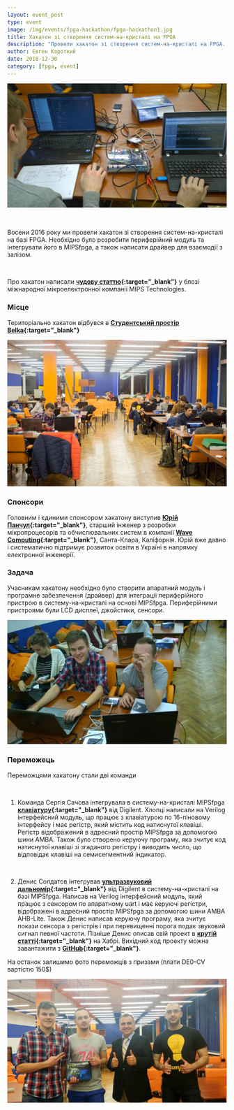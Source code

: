 ```yaml
---
layout: event_post
type: event
image: /img/events/fpga-hackathon/fpga-hackathon1.jpg
title: Хакатон зі створення систем-на-кристалі на FPGA
description: "Провели хакатон зі створення систем-на-кристалі на FPGA. Необхідно було розробити периферійний модуль та інтегрувати його в MIPSfpga, а також написати драйвер для взаємодії з залізом"
author: Євген Короткий
date: 2018-12-30
category: [fpga, event]
---
```


![](/img/events/fpga-hackathon/fpga-hackathon1.jpg)

<br>

Восени 2016 року ми провели хакатон зі створення систем-на-кристалі на базі FPGA. Необхідно було розробити периферійний модуль та інтегрувати його в MIPSfpga, а також написати драйвер для взаємодії з залізом. 

<br>

Про хакатон написали **[чудову статтю](https://www.mips.com/blog/ukraine-mips-fpga-hackathon-success/){:target="_blank"}** у блозі міжнародної мікроелектронної компанії MIPS Technologies.

### Місце

Територіально хакатон відбувся в **[Студентський простір Belka](https://www.facebook.com/belka.space.kpi/){:target="_blank"}**

![](/img/events/fpga-hackathon/fpga-hackathon4.jpg)

### Спонсори

Головним і єдиними спонсором хакатону виступив **[Юрій Панчул](https://www.facebook.com/yuri.panchul){:target="_blank"}**, старший інженер з розробки мікропроцесорів та обчислювальних систем в компанії **[Wave Computing](https://wavecomp.ai){:target="_blank"}**, Санта-Клара, Каліфорнія. Юрій вже давно і систематично підтримує розвиток освіти в Україні в напрямку електронної інженерії.

### Задача

Учасникам хакатону необхідно було створити апаратний модуль і програмне забезпечення (драйвер) для інтеграції периферійного пристрою в систему-на-кристалі на основі MIPSfpga. Периферійними пристроями були LCD дисплеї, джойстики, сенсори.

![](/img/events/fpga-hackathon/fpga-hackathon2.jpg)

### Переможець

Переможцями хакатону стали дві команди

<br>

1) Команда Сергія Сачова інтегрувала в систему-на-кристалі MIPSfpga **[клавіатуру](https://store.digilentinc.com/pmod-kypd-16-button-keypad/){:target="_blank"}** від Digilent. Хлопці написали на Verilog інтерфейсний модуль, що працює з клавіатурою по 16-піновому інтерфейсу і має регістр, який містить код натиснутої клавіші. Регістр відображений в адресний простір MIPSfpga за допомогою шини AMBA. Також було створено керуючу програму, яка зчитує код натиснутої клавіші зі згаданого регістру і виводить число, що відповідає клавіші на семисегментний індикатор.

<br>

2) Денис Солдатов інтегрував **[ультразвуковий дальномір](https://store.digilentinc.com/pmodmaxsonar-maxbotix-ultrasonic-range-finder/){:target="_blank"}** від Digilent в систему-на-кристалі на базі MIPSfpga. Написав на Verilog інтерфейсний модуль, який працює з сенсором по апаратному uart і має керуючі регістри, відображені в адресний простір MIPSfpga за допомогою шини AMBA AHB-Lite. Також Денис написав керуючу програму, яка зчитує покази сенсора з регістрів і при перевищенні порога подає звуковий сигнал певної частоти. Пізніше Денис описав свій проект в **[крутій статті](https://habrahabr.ru/post/316770){:target="_blank"}** на Хабрі. Вихідний код проекту можна завантажити з **[GitHub](https://github.com/Denis-Kingit/UltraSonicToMIPSfpga){:target="_blank"}**.

На останок залишимо фото переможців з призами (плати DE0-CV вартістю 150$)

![](/img/events/fpga-hackathon/fpga-hackathon3.jpg)


